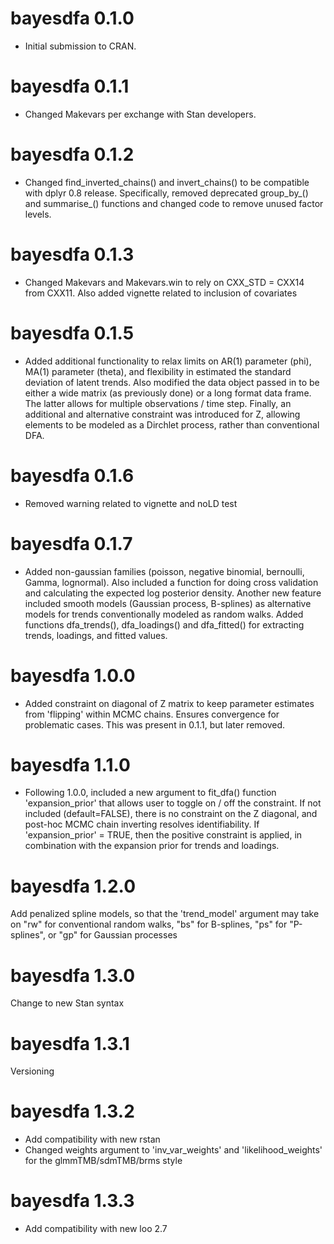# bayesdfa 0.1.0

* Initial submission to CRAN.

# bayesdfa 0.1.1

* Changed Makevars per exchange with Stan developers.

# bayesdfa 0.1.2

* Changed find_inverted_chains() and invert_chains() to be compatible with dplyr 0.8 release. Specifically, removed deprecated group_by_() and summarise_() functions and changed code to remove unused factor levels.

# bayesdfa 0.1.3

* Changed Makevars and Makevars.win to rely on CXX_STD = CXX14 from CXX11. Also added vignette related to inclusion of covariates

# bayesdfa 0.1.5

* Added additional functionality to relax limits on AR(1) parameter (phi), MA(1) parameter (theta), and flexibility in estimated the standard deviation of latent trends. Also modified the data object passed in to be either a wide matrix (as previously done) or a long format data frame. The latter allows for multiple observations / time step. Finally, an additional and alternative constraint was introduced for Z, allowing elements to be modeled as a Dirchlet process, rather than conventional DFA. 

# bayesdfa 0.1.6

* Removed warning related to vignette and noLD test

# bayesdfa 0.1.7

* Added non-gaussian families (poisson, negative binomial, bernoulli, Gamma, lognormal). Also included a function for doing cross validation and calculating the expected log posterior density. Another new feature included smooth models (Gaussian process, B-splines) as alternative models for trends conventionally modeled as random walks. Added functions dfa_trends(), dfa_loadings() and dfa_fitted() for extracting trends, loadings, and fitted values. 

# bayesdfa 1.0.0

* Added constraint on diagonal of Z matrix to keep parameter estimates from 'flipping' within MCMC chains. Ensures convergence for problematic cases. This was present in 0.1.1, but later removed. 

# bayesdfa 1.1.0

* Following 1.0.0, included a new argument to fit_dfa() function 'expansion_prior' that allows user to toggle on / off the constraint. If not included (default=FALSE), there is no constraint on the Z diagonal, and post-hoc MCMC chain inverting resolves identifiability. If 'expansion_prior' = TRUE, then the positive constraint is applied, in combination with the expansion prior for trends and loadings. 

# bayesdfa 1.2.0

Add penalized spline models, so that the 'trend_model' argument may take on
"rw" for conventional random walks, "bs" for B-splines, "ps" for "P-splines",
or "gp" for Gaussian processes

# bayesdfa 1.3.0

Change to new Stan syntax

# bayesdfa 1.3.1

Versioning

# bayesdfa 1.3.2

- Add compatibility with new rstan 
- Changed weights argument to 'inv_var_weights' and 'likelihood_weights' for the glmmTMB/sdmTMB/brms style

# bayesdfa 1.3.3

- Add compatibility with new loo 2.7
